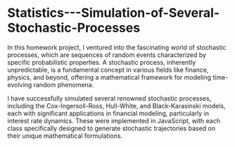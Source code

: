 # Statistics---Simulation-of-Several-Stochastic-Processes

In this homework project, I ventured into the fascinating world of stochastic processes, which are sequences of random events characterized by specific probabilistic properties. 
A stochastic process, inherently unpredictable, is a fundamental concept in various fields like finance, physics, and beyond, offering a mathematical framework for modeling time-evolving random phenomena.

I have successfully simulated several renowned stochastic processes, including the Cox-Ingersoll-Ross, Hull-White, and Black-Karasinski models, each with significant applications in financial modeling, 
particularly in interest rate dynamics. These were implemented in JavaScript, with each class specifically designed to generate stochastic trajectories based on their unique mathematical formulations.
